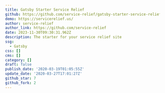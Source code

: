 ```yaml
---
title: Gatsby Starter Service Relief
github: https://github.com/service-relief/gatsby-starter-service-relief
demo: https://servicerelief.us/
author: service-relief
author_link: https://github.com/service-relief
date: 2023-11-30T09:30:31.962Z
description: The starter for your service relief site
ssg:
  - Gatsby
css: []
cms: []
category: []
draft: false
publish_date: '2020-03-19T01:05:55Z'
update_date: '2020-03-27T17:01:27Z'
github_star: 7
github_fork: 2
---
```

